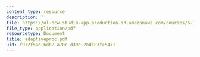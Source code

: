 ```yaml
---
content_type: resource
description: ''
file: https://ol-ocw-studio-app-production.s3.amazonaws.com/courses/6-111-introductory-digital-systems-laboratory-fall-2002/f972f54d6db2a70cd39e2bd183fc5471_adaptiveproc.pdf
file_type: application/pdf
resourcetype: Document
title: adaptiveproc.pdf
uid: f972f54d-6db2-a70c-d39e-2bd183fc5471
---
```

